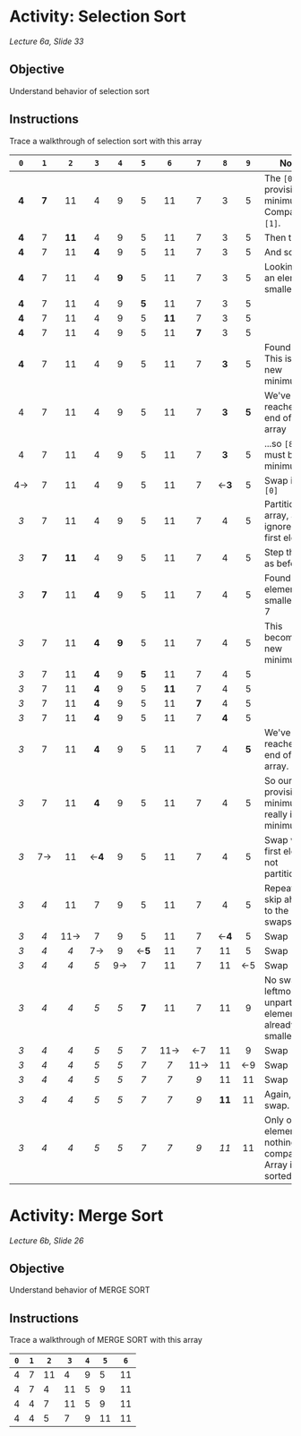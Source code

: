 # Activity: Selection Sort

*Lecture 6a, Slide 33*

## Objective

Understand behavior of selection sort

## Instructions

Trace a walkthrough of selection sort with this array

 | `0` | `1` | `2` | `3` | `4` | `5` | `6` | `7` | `8` | `9` | Notes |
 |:---:|:---:|:---:|:---:|:---:|:---:|:---:|:---:|:---:|:---:|---|
 |**4**|**7**| 11  |  4  |  9  |  5  | 11  |  7  |  3  |  5  |The `[0]` is provisional minimum.  Compare to `[1]`.|
 |**4**|  7 |**11**|  4  |  9  |  5  | 11  |  7  |  3  |  5  | Then to `[2]` |
 |**4**|  7  | 11  |**4**|  9  |  5  | 11  |  7  |  3  |  5  | And so on... |
 |**4**|  7  | 11  |  4  |**9**|  5  | 11  |  7  |  3  |  5  | Looking for an element smaller... |
 |**4**|  7  | 11  |  4  |  9  |**5**| 11  |  7  |  3  |  5  | |
 |**4**|  7  | 11  |  4  |  9  |  5 |**11**|  7  |  3  |  5  | |
 |**4**|  7  | 11  |  4  |  9  |  5  | 11  |**7**|  3  |  5  | |
 |**4**|  7  | 11  |  4  |  9  |  5  | 11  |  7  |**3**|  5  | Found one! This is the new minimum |
 |  4  |  7  | 11  |  4  |  9  |  5  | 11  |  7  |**3**|**5**| We've reached the end of the array|
 |  4  |  7  | 11  |  4  |  9  |  5  | 11  |  7  |**3**|  5  | ...so `[8]` must be the minimum |
 |4&rarr;| 7 | 11  |  4  |  9  |  5  | 11  |  7  |&larr;**3**| 5 | Swap it with `[0]` |
 | *3* |  7  | 11  |  4  |  9  |  5  | 11  |  7  |  4  |  5  | Partition the array, and ignore the first element |
 | *3* |**7**|**11**| 4  |  9  |  5  | 11  |  7  |  4  |  5  |Step through as before... |
 | *3* |**7**| 11  |**4**|  9  |  5  | 11  |  7  |  4  |  5  |Found an element smaller than 7 |
 | *3* |  7  | 11  |**4**|**9**|  5  | 11  |  7  |  4  |  5  |This becomes our new minimum |
 | *3* |  7  | 11  |**4**|  9  |**5**| 11  |  7  |  4  |  5  | |
 | *3* |  7  | 11  |**4**|  9  |  5 |**11**|  7  |  4  |  5  | |
 | *3* |  7  | 11  |**4**|  9  |  5  | 11  |**7**|  4  |  5  | |
 | *3* |  7  | 11  |**4**|  9  |  5  | 11  |  7  |**4**|  5  | |
 | *3* |  7  | 11  |**4**|  9  |  5  | 11  |  7  |  4  |**5**|We've reached the end of the array.  |
 | *3* |  7  | 11  |**4**|  9  |  5  | 11  |  7  |  4  |  5  | So our provisional minimum really is the minimum. |
 | *3* |7&rarr;| 11  |&larr;**4**|9|5| 11  |  7  |  4  |  5  | Swap with first element not partitioned. |
 | *3* | *4* | 11  |  7  |  9  |  5  | 11  |  7  |  4  |  5  | Repeat. (I'll skip ahead to the swaps) |
 | *3* | *4* | 11&rarr;|  7  |  9  |  5  | 11  |  7  |&larr;**4**|  5  | Swap |
 | *3* | *4* | *4* | 7&rarr; |  9  |&larr;**5**| 11  |  7  | 11  |  5  | Swap |
 | *3* | *4* | *4* | *5* | 9&rarr; |  7  | 11  |  7  | 11  | &larr;5 |  Swap |
 | *3* | *4* | *4* | *5* | *5* |**7**| 11  |  7  | 11  | 9 | No swap, the leftmost unpartitioned element is already smallest. |
 | *3* | *4* | *4* | *5* | *5* | *7* | 11&rarr; |&larr;7 | 11  | 9 | Swap  |
 | *3* | *4* | *4* | *5* | *5* | *7* | *7* | 11&rarr; | 11  | &larr;9 | Swap |
 | *3* | *4* | *4* | *5* | *5* | *7* | *7* | *9* | 11  | 11 | Swap  |
 | *3* | *4* | *4* | *5* | *5* | *7* | *7* | *9* |**11**| 11 | Again, no swap. |
 | *3* | *4* | *4* | *5* | *5* | *7* | *7* | *9* | *11* | 11 | Only one element left, nothing to compare.  Array is sorted! |

# Activity: Merge Sort

*Lecture 6b, Slide 26*

## Objective

Understand behavior of MERGE SORT

## Instructions

Trace a walkthrough of MERGE SORT with this array

|`0`|`1`|`2`|`3`|`4`|`5`|`6`|
|---|---|---|---|---|---|---|
| 4 | 7 |11 | 4 | 9 | 5 |11 |
| 4 | 7 | 4 |11 | 5 | 9 |11 |
| 4 | 4 | 7 |11 | 5 | 9 |11 |
| 4 | 4 | 5 | 7 | 9 |11 |11 |